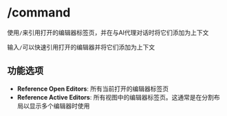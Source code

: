 # /command

使用`/`来引用打开的编辑器标签页，并在与AI代理对话时将它们添加为上下文

输入`/`可以快速引用打开的编辑器并将它们添加为上下文

## 功能选项

- **Reference Open Editors**: 所有当前打开的编辑器标签页
- **Reference Active Editors**: 所有视图中的编辑器标签页。这通常是在分割布局以显示多个编辑器时使用 